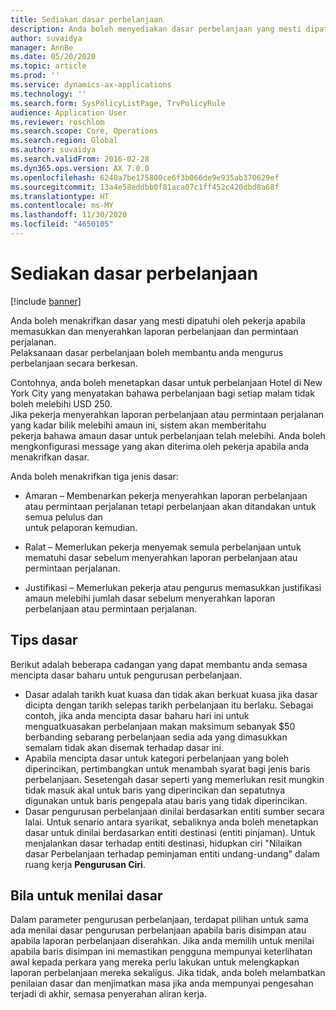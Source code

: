 ```yaml
---
title: Sediakan dasar perbelanjaan
description: Anda boleh menyediakan dasar perbelanjaan yang mesti dipatuhi oleh pekerja anda apabila memasukkan dan menyerahkan laporan perbelanjaan dan permintaan perjalanan dalam Microsoft Dynamics 365 Finance.
author: suvaidya
manager: AnnBe
ms.date: 05/20/2020
ms.topic: article
ms.prod: ''
ms.service: dynamics-ax-applications
ms.technology: ''
ms.search.form: SysPolicyListPage, TrvPolicyRule
audience: Application User
ms.reviewer: roschlom
ms.search.scope: Core, Operations
ms.search.region: Global
ms.author: suvaidya
ms.search.validFrom: 2016-02-28
ms.dyn365.ops.version: AX 7.0.0
ms.openlocfilehash: 6240a7be175800ce6f3b066de9e935ab370629ef
ms.sourcegitcommit: 13a4e58eddbb0f81aca07c1ff452c420dbd8a68f
ms.translationtype: HT
ms.contentlocale: ms-MY
ms.lasthandoff: 11/30/2020
ms.locfileid: "4650105"
---
```

# <a name="set-up-expense-policies"></a>Sediakan dasar perbelanjaan

[!include [banner](../includes/banner.md)]

Anda boleh menakrifkan dasar yang mesti dipatuhi oleh pekerja apabila memasukkan dan menyerahkan laporan perbelanjaan dan permintaan perjalanan.         
Pelaksanaan dasar perbelanjaan boleh membantu anda mengurus perbelanjaan secara berkesan.         

Contohnya, anda boleh menetapkan dasar untuk perbelanjaan Hotel di New York City yang menyatakan bahawa perbelanjaan bagi setiap malam tidak boleh melebihi USD 250.       
Jika pekerja menyerahkan laporan perbelanjaan atau permintaan perjalanan yang kadar bilik melebihi amaun ini, sistem akan memberitahu        
pekerja bahawa amaun dasar untuk perbelanjaan telah melebihi. Anda boleh mengkonfigurasi message yang akan diterima oleh pekerja apabila anda        
menakrifkan dasar.      
        
Anda boleh menakrifkan tiga jenis dasar:         
        
- Amaran – Membenarkan pekerja menyerahkan laporan perbelanjaan atau permintaan perjalanan tetapi perbelanjaan akan ditandakan untuk semua pelulus dan        
  untuk pelaporan kemudian.        

- Ralat – Memerlukan pekerja menyemak semula perbelanjaan untuk mematuhi dasar sebelum menyerahkan laporan perbelanjaan atau permintaan perjalanan.       
 
 - Justifikasi – Memerlukan pekerja atau pengurus memasukkan justifikasi amaun melebihi jumlah dasar sebelum menyerahkan laporan perbelanjaan atau permintaan perjalanan.        

## <a name="policy-tips"></a>Tips dasar
Berikut adalah beberapa cadangan yang dapat membantu anda semasa mencipta dasar baharu untuk pengurusan perbelanjaan. 
* Dasar adalah tarikh kuat kuasa dan tidak akan berkuat kuasa jika dasar dicipta dengan tarikh selepas tarikh perbelanjaan itu berlaku. Sebagai contoh, jika anda mencipta dasar baharu hari ini untuk menguatkuasakan perbelanjaan makan maksimum sebanyak $50 berbanding sebarang perbelanjaan sedia ada yang dimasukkan semalam tidak akan disemak terhadap dasar ini.
* Apabila mencipta dasar untuk kategori perbelanjaan yang boleh diperincikan, pertimbangkan untuk menambah syarat bagi jenis baris perbelanjaan. Sesetengah dasar seperti yang memerlukan resit mungkin tidak masuk akal untuk baris yang diperincikan dan sepatutnya digunakan untuk baris pengepala atau baris yang tidak diperincikan. 
* Dasar pengurusan perbelanjaan dinilai berdasarkan entiti sumber secara lalai. Untuk senario antara syarikat, sebaliknya anda boleh menetapkan dasar untuk dinilai berdasarkan entiti destinasi (entiti pinjaman). Untuk menjalankan dasar terhadap entiti destinasi, hidupkan ciri "Nilaikan dasar Perbelanjaan terhadap peminjaman entiti undang-undang" dalam ruang kerja **Pengurusan Ciri**.

## <a name="when-to-evaluate-policies"></a>Bila untuk menilai dasar

Dalam parameter pengurusan perbelanjaan, terdapat pilihan untuk sama ada menilai dasar pengurusan perbelanjaan apabila baris disimpan atau apabila laporan perbelanjaan diserahkan. Jika anda memilih untuk menilai apabila baris disimpan ini memastikan pengguna mempunyai keterlihatan awal kepada perkara yang mereka perlu lakukan untuk melengkapkan laporan perbelanjaan mereka sekaligus. Jika tidak, anda boleh melambatkan penilaian dasar dan menjimatkan masa jika anda mempunyai pengesahan terjadi di akhir, semasa penyerahan aliran kerja.
